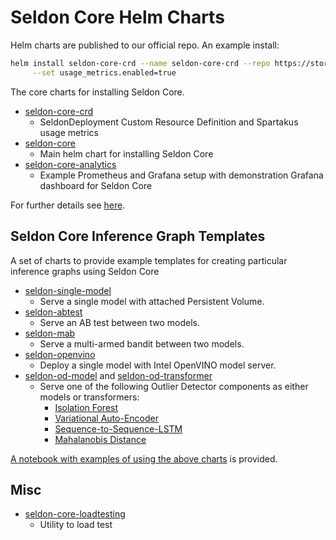 # Seldon Core Helm Charts

Helm charts are published to our official repo. An example install:

```bash
helm install seldon-core-crd --name seldon-core-crd --repo https://storage.googleapis.com/seldon-charts \
     --set usage_metrics.enabled=true
```

The core charts for installing Seldon Core.

 * [seldon-core-crd](https://github.com/SeldonIO/seldon-core/tree/master/helm-charts/seldon-core-crd)
   * SeldonDeployment Custom Resource Definition and Spartakus usage metrics
 * [seldon-core](https://github.com/SeldonIO/seldon-core/tree/master/helm-charts/seldon-core)
   * Main helm chart for installing Seldon Core
 * [seldon-core-analytics](https://github.com/SeldonIO/seldon-core/tree/master/helm-charts/seldon-core-analytics)
   * Example Prometheus and Grafana setup with demonstration Grafana dashboard for Seldon Core

For further details see [here](../workflow/install.md).

## Seldon Core Inference Graph Templates

A set of charts to provide example templates for creating particular inference graphs using Seldon Core

 * [seldon-single-model](https://github.com/SeldonIO/seldon-core/tree/master/helm-charts/seldon-single-model)
   * Serve a single model with attached Persistent Volume.
 * [seldon-abtest](https://github.com/SeldonIO/seldon-core/tree/master/helm-charts/seldon-abtest)
   * Serve an AB test between two models.
 * [seldon-mab](https://github.com/SeldonIO/seldon-core/tree/master/helm-charts/seldon-mab)
   * Serve a multi-armed bandit between two models.
 * [seldon-openvino](https://github.com/SeldonIO/seldon-core/tree/master/helm-charts/seldon-openvino)
   * Deploy a single model with Intel OpenVINO model server.
 * [seldon-od-model](https://github.com/SeldonIO/seldon-core/tree/master/helm-charts/seldon-od-model) and [seldon-od-transformer](https://github.com/SeldonIO/seldon-core/tree/master/helm-charts/seldon-od-transformer)
   * Serve one of the following Outlier Detector components as either models or transformers:
     * [Isolation Forest](https://github.com/SeldonIO/seldon-core/tree/master/components/outlier-detection/isolation-forest)
     * [Variational Auto-Encoder](https://github.com/SeldonIO/seldon-core/tree/master/components/outlier-detection/vae)
     * [Sequence-to-Sequence-LSTM](https://github.com/SeldonIO/seldon-core/tree/master/components/outlier-detection/seq2seq-lstm)
     * [Mahalanobis Distance](https://github.com/SeldonIO/seldon-core/tree/master/components/outlier-detection/mahalanobis)

[A notebook with examples of using the above charts](https://github.com/SeldonIO/seldon-core/tree/master/notebooks/helm_examples.ipynb) is provided.

## Misc

 * [seldon-core-loadtesting](https://github.com/SeldonIO/seldon-core/tree/master/helm-charts/seldon-core-loadtesting)
   * Utility to load test

